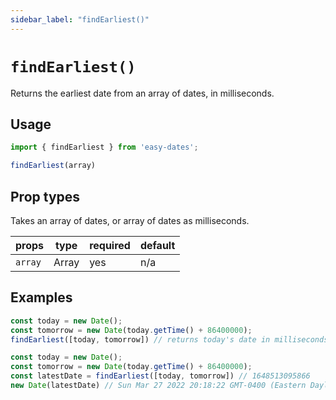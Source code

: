 ```yaml
---
sidebar_label: "findEarliest()"
---
```


# `findEarliest()`
Returns the earliest date from an array of dates, in milliseconds.

## Usage
```javascript
import { findEarliest } from 'easy-dates';

findEarliest(array)
```

## Prop types
Takes an array of dates, or array of dates as milliseconds.

| props   | type  | required | default |
|---------|-------|----------|---------|
| `array` | Array | yes      | n/a     |

## Examples

```javascript title="returning milliseconds"
const today = new Date();
const tomorrow = new Date(today.getTime() + 86400000);
findEarliest([today, tomorrow]) // returns today's date in milliseconds
```

```javascript title="convert milliseconds to date"
const today = new Date();
const tomorrow = new Date(today.getTime() + 86400000);
const latestDate = findEarliest([today, tomorrow]) // 1648513095866
new Date(latestDate) // Sun Mar 27 2022 20:18:22 GMT-0400 (Eastern Daylight Time)
```